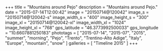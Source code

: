 +++
title = "Mountains around Pejo"
description = "Mountains around Pejo."
date = "2015-07-14T12:00:42"
image = "20150714@120042"
image_s = "20150714@120042-s"
image_width_s = "400"
image_height_s = "300"
image_xl = "20150714@120042-xl"
image_width_xl = "1024"
image_height_xl = "768"
gps_latitude = "46.3773992500033"
gps_longitude = "10.6607881250183"
phototags = [ "2015-07-14", "2015-07", "2015", "summer", "morning", "Pejo", "Trento", "Trentino-Alto Adige", "Italy", "Europe", "mountain", "snow" ]
galleries = [ "Timeline 2015" ]
+++
